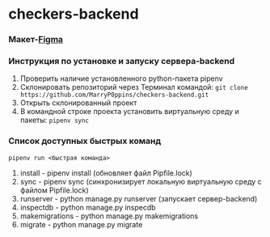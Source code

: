 # checkers-backend

### Макет-[Figma](https://www.figma.com/file/62z1qbCaoE2WpTbC4LewT8/%D1%88%D0%B0%D1%88%D0%BA%D0%B8)
### Инструкция по установке и запуску сервера-backend

1. Проверить наличие установленного python-пакета pipenv
2. Склонировать репозиторий через Терминал командой: `git clone https://github.com/MarryP0ppins/checkers-backend.git`
3. Открыть склонированный проект
4. В командной строке проекта установить виртуальную среду и пакеты: `pipenv sync`

### Список доступных быстрых команд
`pipenv run <быстрая команда>`
1. install - pipenv install (обновляет файл Pipfile.lock)
2. sync - pipenv sync (синхронизирует локальную виртуальную среду с файлом Pipfile.lock)
3. runserver - python manage.py runserver (запускает сервер-backend)
4. inspectdb - python manage.py inspecdb
5. makemigrations - python manage.py makemigrations
6. migrate - python manage.py migrate
